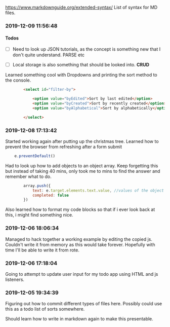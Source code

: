 https://www.markdownguide.org/extended-syntax/
List of syntax for MD files.


### 2019-12-09 11:56:48

#### Todos

- [ ] Need to look up JSON tutorials, as the concept is something new that I don't quite understand. PARSE etc

- [ ] Local storage is also something that should be looked into. **CRUD**

Learned something cool with Dropdowns and printing the sort method to the console.

```html
        <select id="filter-by">

            <option value="byEdited">Sort by last edited</option>
            <option value="byCreated">Sort by recently created</option>
            <option value="byAlphabetical">Sort by alphabetically</option>

        </select>
```

### 2019-12-08 17:13:42

Started working again after putting up the christmas tree.
Learned how to prevent the browser from refreshing after a form submit

```javascript
    e.preventDefault()

```

Had to look up how to add objects to an object array. Keep forgetting this but instead of taking 40 mins, only took me to mins to find the answer and remember what to do.

```javascript
        array.push({
            text: e.target.elements.text.value, //values of the object being pushed
            completed: false
        })
```

Also learned how to format my code blocks so that if i ever look back at this, i might find something nice.

### 2019-12-06 18:06:34

Managed to hack together a working example by editing the copied js. Couldn't write it from memory as this would take forever. Hopefully with time I'll be able to write it from rote.

### 2019-12-06 17:18:04

Going to attempt to update user input for my todo app using HTML and js listeners.

### 2019-12-05 19:34:39

Figuring out how to commit different types of files here.
Possibly could use this as a todo list of sorts somewhere.

Should learn how to write in markdown again to make this presentable.